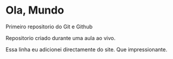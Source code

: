 # Ola, Mundo
 Primeiro repositorio do Git e Github

 Repositorio criado durante uma aula ao vivo.
 
 Essa linha eu adicionei directamente do site. Que impressionante.
